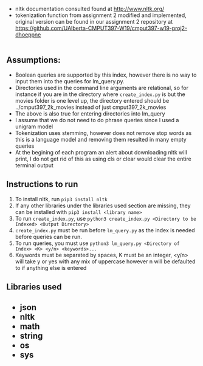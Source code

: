 - nltk documentation consulted found at http://www.nltk.org/
- tokenization function from assignment 2 modified and implemented, original version can be found in our assignment 2 repository at https://github.com/UAlberta-CMPUT397-W19/cmput397-w19-proj2-dhoeppne
<br /><br />
<h2>Assumptions: </h2>

- Boolean queries are supported by this index, however there is no way to input them into the queries for lm_query.py. 
- Directories used in the command line arguments are relational, so for instance if you are in the directory where ```create_index.py``` is 
but the movies folder is one level up, the directory entered should be ../cmput397_2k_movies instead of just cmput397_2k_movies
- The above is also true for entering directories into lm_query
- I assume that we do not need to do phrase queries since I used a unigram model 
- Tokenization uses stemming, however does not remove stop words as this is a language model and removing them resulted in many empty queries
- At the begining of each program an alert about downloading nltk will print, I do not get rid of this as using cls or clear would clear the entire terminal output

<h2>Instructions to run</h2>

1. To install nltk, run ```pip3 install nltk```
2. If any other libraries under the libraries used section are missing, they can be installed with ```pip3 install <library name>```
2. To run ```create_index.py```, use ```python3 create_index.py <Directory to be Indexed> <Output Directory>```
3. ```create_index.py``` must be run before ```lm_query.py``` as the index is needed before queries can be run.
4. To run queries, you must use ```python3 lm_query.py <Directory of Index> <K> <y/n> <keywords>...```
5. Keywords must be separated by spaces, K must be an integer, <y/n> will take y or yes with any mix of uppercase however n will be defaulted to if anything else is entered

<h2>Libraries used<h2>

- json
- nltk
- math
- string
- os
- sys
